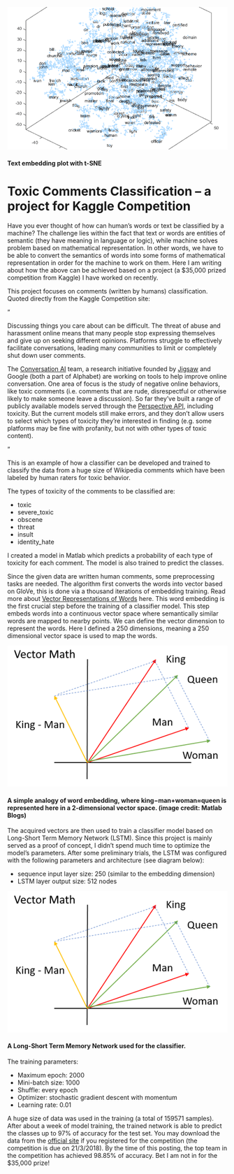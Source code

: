 ![alt text](figures/text-embedding-plot-with-t-sne-e1522139147164.png "Text embedding plot with t-SNE")
#### Text embedding plot with t-SNE


# Toxic Comments Classification – a project for Kaggle Competition
Have you ever thought of how can human’s words or text be classified by a machine? The challenge lies within the fact that text or words are entities of semantic (they have  meaning in language or logic), while machine solves problem based on mathematical representation. In other words, we have to be able to convert the semantics of words into some forms of mathematical representation in order for the machine to work on them. Here I am writing about how the above can be achieved based on a project (a $35,000 prized competition from Kaggle) I have worked on recently.

This project focuses on comments (written by humans) classification. Quoted directly from the Kaggle Competition site:

”

Discussing things you care about can be difficult. The threat of abuse and harassment online means that many people stop expressing themselves and give up on seeking different opinions. Platforms struggle to effectively facilitate conversations, leading many communities to limit or completely shut down user comments.

The [Conversation AI](https://conversationai.github.io/) team, a research initiative founded by [Jigsaw](https://jigsaw.google.com/) and Google (both a part of Alphabet) are working on tools to help improve online conversation. One area of focus is the study of negative online behaviors, like toxic comments (i.e. comments that are rude, disrespectful or otherwise likely to make someone leave a discussion). So far they’ve built a range of publicly available models served through the [Perspective API](https://perspectiveapi.com/), including toxicity. But the current models still make errors, and they don’t allow users to select which types of toxicity they’re interested in finding (e.g. some platforms may be fine with profanity, but not with other types of toxic content).

”

This is an example of how a classifier can be developed and trained to classify the data from a huge size of Wikipedia comments which have been labeled by human raters for toxic behavior.

The types of toxicity of the comments to be classified are:

- toxic
- severe_toxic
- obscene
- threat
- insult
- identity_hate

I created a model in Matlab which predicts a probability of each type of toxicity for each comment. The model is also trained to predict the classes.

Since the given data are written human comments, some preprocessing tasks are needed. The algorithm first converts the words into vector based on GloVe, this is done via a thousand iterations of embedding training. Read more about [Vector Representations of Words](https://www.tensorflow.org/tutorials/text/word2vec) here. This word embedding is the first crucial step before the training of a classifier model. This step embeds words into a continuous vector space where semantically similar words are mapped to nearby points. We can define the vector dimension to represent the words. Here I defined a 250 dimensions, meaning a 250 dimensional vector space is used to map the words.

![alt text](figures/vecs.png "word embedding")
#### A simple analogy of word embedding, where king−man+woman≈queen is represented here in a 2-dimensional vector space. (image credit: Matlab Blogs)

The acquired vectors are then used to train a classifier model based on Long-Short Term Memory Network (LSTM). Since this project is mainly served as a proof of concept, I didn’t spend much time to optimize the model’s parameters. After some preliminary trials, the LSTM was configured with the following parameters and architecture (see diagram below):

- sequence input layer size: 250 (similar to the embedding dimension)
- LSTM layer output size: 512 nodes

![alt text](figures/vecs.png "A Long-Short Term Memory Network used for the classifier.")
#### A Long-Short Term Memory Network used for the classifier.

The training parameters:

- Maximum epoch: 2000
- Mini-batch size: 1000
- Shuffle: every epoch
- Optimizer: stochastic gradient descent with momentum
- Learning rate: 0.01

A huge size of data was used in the training (a total of 159571 samples). After about a week of model training, the trained network is able to predict the classes up to 97% of accuracy for the test set. You may download the data from the [official site](https://www.kaggle.com/c/jigsaw-toxic-comment-classification-challenge/data) if you registered for the competition (the competition is due on 21/3/2018). By the time of this posting, the top team in the competition has achieved 98.85% of accuracy. Bet I am not in for the $35,000 prize! 

